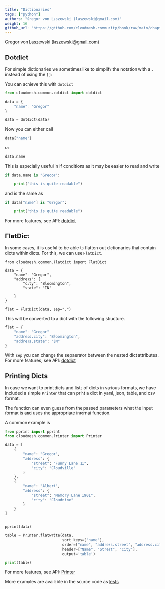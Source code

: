```yaml
---
title: "Dictionaries"
tags: ["python"]
authors: "Gregor von Laszewski (laszewski@gmail.com)"
weight: 16
github_url: "https://github.com/cloudmesh-community/book/raw/main/chapters/prg/python/cloudmesh/dict.md"
---
```


Gregor von Laszewski (laszewski@gmail.com)



## Dotdict

For simple dictionaries we sometimes like to simplify the notation with a `.` instead of using the `[]`:

You can achieve this with `dotdict`

``` python
from cloudmesh.common.dotdict import dotdict

data = {
    "name": "Gregor"
}

data = dotdict(data)
```

Now you can either call

``` python
data["name"]
```

or

``` python
data.name
```

This is especially useful in if conditions as it may be easier to read and write

``` python
if data.name is "Gregor":

    print("this is quite readable")
```

and is the same as

``` python
if data["name"] is "Gregor":

    print("this is quite readable")
```

For more features, see API: [dotdict](https://cloudmesh.github.io/cloudmesh-manual/api/cloudmesh.common.html?highlight=dotdict#module-cloudmesh.common.dotdict)

## FlatDict

In some cases, it is useful to be able to flatten out dictionaries that
contain dicts within dicts. For this, we can use `FlatDict`.

    from cloudmesh.common.Flatdict import FlatDict

    data = {
        "name": "Gregor",
        "address": {
            "city": "Bloomington",
            "state": "IN"

        }
    }

    flat = FlatDict(data, sep=".")

This will be converted to a dict with the following structure.

``` python
flat = {
    "name": "Gregor"
    "address.city": "Bloomington",
    "address.state": "IN"
}
```

With `sep` you can change the sepaerator between the nested dict
attributes. For more features, see API:
[dotdict](https://cloudmesh.github.io/cloudmesh-manual/api/cloudmesh.common.html?highlight=flatdict#module-cloudmesh.common.FlatDict)

## Printing Dicts

In case we want to print dicts and lists of dicts in various formats, we
have included a simple `Printer` that can print a dict in yaml, json,
table, and csv format.

The function can even guess from the passed parameters what the input format is
and uses the appropriate internal function.

A common example is

``` python
from pprint import pprint
from cloudmesh.common.Printer import Printer

data = [
    {
        "name": "Gregor",
        "address": {
            "street": "Funny Lane 11",
            "city": "Cloudville"
        }
    },
    {
        "name": "Albert",
        "address": {
            "street": "Memory Lane 1901",
            "city": "Cloudnine"
        }
    }
]


pprint(data)

table = Printer.flatwrite(data,
                          sort_keys=["name"],
                          order=["name", "address.street", "address.city"],
                          header=["Name", "Street", "City"],
                          output='table')

print(table)
```

For more features, see API: [Printer](https://cloudmesh.github.io/cloudmesh-manual/api/cloudmesh.common.html?highlight=flatdict#module-cloudmesh.common.Printer)

More examples are available in the source code as [tests](https://github.com/cloudmesh/cloudmesh-common/tree/master/tests)